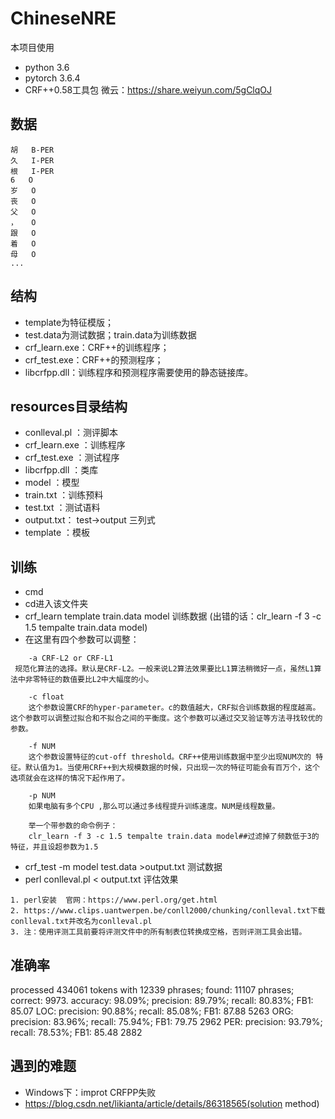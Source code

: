 # ChineseNRE

本项目使用
+ python 3.6
+ pytorch 3.6.4
+ CRF++0.58工具包  微云：https://share.weiyun.com/5gClqOJ

## 数据
```
胡	B-PER
久	I-PER
根	I-PER
6	O
岁	O
丧	O
父	O
，	O
跟	O
着	O
母	O
...
```

## 结构
- template为特征模版；
- test.data为测试数据；train.data为训练数据
- crf_learn.exe：CRF++的训练程序；
- crf_test.exe：CRF++的预测程序；
- libcrfpp.dll：训练程序和预测程序需要使用的静态链接库。

## resources目录结构
- conlleval.pl ：测评脚本
- crf_learn.exe ：训练程序
- crf_test.exe ：测试程序
- libcrfpp.dll ：类库
- model ：模型
- train.txt ：训练预料
- test.txt ：测试语料
- output.txt： test->output 三列式
- template ：模板

## 训练
- cmd
- cd进入该文件夹
- crf_learn template train.data model   训练数据    (出错的话：clr_learn -f 3 -c 1.5 tempalte train.data model)
- 在这里有四个参数可以调整：
```
    -a CRF-L2 or CRF-L1
 规范化算法的选择。默认是CRF-L2。一般来说L2算法效果要比L1算法稍微好一点，虽然L1算法中非零特征的数值要比L2中大幅度的小。

    -c float
    这个参数设置CRF的hyper-parameter。c的数值越大，CRF拟合训练数据的程度越高。这个参数可以调整过拟合和不拟合之间的平衡度。这个参数可以通过交叉验证等方法寻找较优的参数。

    -f NUM
    这个参数设置特征的cut-off threshold。CRF++使用训练数据中至少出现NUM次的 特征。默认值为1。当使用CRF++到大规模数据的时候，只出现一次的特征可能会有百万个，这个选项就会在这样的情况下起作用了。

    -p NUM
    如果电脑有多个CPU ,那么可以通过多线程提升训练速度。NUM是线程数量。

    举一个带参数的命令例子：
    clr_learn -f 3 -c 1.5 tempalte train.data model##过滤掉了频数低于3的特征，并且设超参数为1.5
```

- crf_test -m model test.data >output.txt   测试数据
- perl conlleval.pl < output.txt   评估效果
```
1. perl安装  官网：https://www.perl.org/get.html
2. https://www.clips.uantwerpen.be/conll2000/chunking/conlleval.txt下载conlleval.txt并改名为conlleval.pl
3. 注：使用评测工具前要将评测文件中的所有制表位转换成空格，否则评测工具会出错。
```

## 准确率
processed 434061 tokens with 12339 phrases; found: 11107 phrases; correct: 9973.
accuracy:  98.09%; precision:  89.79%; recall:  80.83%; FB1:  85.07
              LOC: precision:  90.88%; recall:  85.08%; FB1:  87.88  5263
              ORG: precision:  83.96%; recall:  75.94%; FB1:  79.75  2962
              PER: precision:  93.79%; recall:  78.53%; FB1:  85.48  2882



## 遇到的难题
- Windows下：improt CRFPP失败
- https://blog.csdn.net/likianta/article/details/86318565(solution method)







